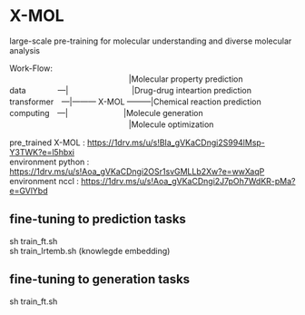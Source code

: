 # X-MOL
large-scale pre-training for molecular understanding and diverse molecular analysis

Work-Flow:<br>
　　　　　　　　　　　　　　　|Molecular property prediction <br>
data　　　　—|　　　　　　　　|Drug-drug inteartion prediction <br>
transformer　—|——— X-MOL ———|Chemical reaction prediction <br>
computing　—|　　　　　　　|Molecule generation <br>
　　　　　　　　　　　　　　　|Molecule optimization <br>

pre_trained X-MOL : https://1drv.ms/u/s!BIa_gVKaCDngi2S994lMsp-Y3TWK?e=l5hbxi <br>
environment python : https://1drv.ms/u/s!Aoa_gVKaCDngi2OSr1svGMLLb2Xw?e=wwXaqP <br>
environment nccl : https://1drv.ms/u/s!Aoa_gVKaCDngi2J7pOh7WdKR-pMa?e=GVlYbd <br>

## fine-tuning to prediction tasks
sh train_ft.sh <br>
sh train_lrtemb.sh (knowlegde embedding) <br>

## fine-tuning to generation tasks
sh train_ft.sh <br>
